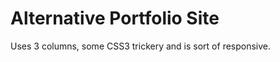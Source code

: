 Alternative Portfolio Site
==========================

Uses 3 columns, some CSS3 trickery and is sort of responsive.
